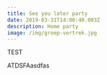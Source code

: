 ```yaml
---
title: See you later party
date: 2019-03-31T14:00:40.003Z
description: Home party
image: /img/groep-vertrek.jpg
---
```

TEST



ATDSFAasdfas
